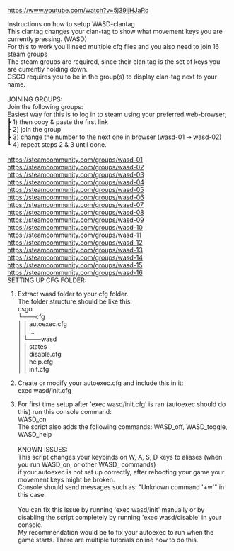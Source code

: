 https://www.youtube.com/watch?v=5j39jjHJaRc

Instructions on how to setup WASD-clantag\
This clantag changes your clan-tag to show what movement keys you are currently pressing. (WASD)\
For this to work you'll need multiple cfg files and you also need to join 16 steam groups\
The steam groups are required, since their clan tag is the set of keys you are currently holding down.\
CSGO requires you to be in the group(s) to display clan-tag next to your name.\
\
JOINING GROUPS:\
Join the following groups:\
Easiest way for this is to log in to steam using your preferred web-browser; \
	┣ 1) then copy & paste the first link\
	┣ 2) join the group\
	┣ 3) change the number to the next one in browser (wasd-01 ⇝ wasd-02)\
	┗ 4) repeat steps 2 & 3 until done.\
\
https://steamcommunity.com/groups/wasd-01
https://steamcommunity.com/groups/wasd-02
https://steamcommunity.com/groups/wasd-03
https://steamcommunity.com/groups/wasd-04
https://steamcommunity.com/groups/wasd-05
https://steamcommunity.com/groups/wasd-06
https://steamcommunity.com/groups/wasd-07
https://steamcommunity.com/groups/wasd-08
https://steamcommunity.com/groups/wasd-09
https://steamcommunity.com/groups/wasd-10
https://steamcommunity.com/groups/wasd-11
https://steamcommunity.com/groups/wasd-12
https://steamcommunity.com/groups/wasd-13
https://steamcommunity.com/groups/wasd-14
https://steamcommunity.com/groups/wasd-15
https://steamcommunity.com/groups/wasd-16
\
SETTING UP CFG FOLDER:
1) Extract wasd folder to your cfg folder.\
	The folder structure should be like this:\
	csgo\
	└───cfg\
	│   │   autoexec.cfg\
	│   │   ...\
	│   └───wasd\
	│       │   states\
	│       │   disable.cfg\
	│       │   help.cfg\
	│       │   init.cfg 

2) Create or modify your autoexec.cfg and include this in it:\
	exec wasd/init.cfg

3) For first time setup after 'exec wasd/init.cfg' is ran (autoexec should do this) run this console command:\
	WASD_on\
	The script also adds the following commands: WASD_off, WASD_toggle, WASD_help\
\
KNOWN ISSUES:\
This script changes your keybinds on W, A, S, D keys to aliases (when you run WASD_on, or other WASD_ commands)\
if your autoexec is not set up correctly, after rebooting your game your movement keys might be broken.\
Console should send messages such as: "Unknown command '+w'" in this case.\
\
You can fix this issue by running 'exec wasd/init' manually or by disabling the script completely by running 'exec wasd/disable' in your console.\
My recommendation would be to fix your autoexec to run when the game starts. There are multiple tutorials online how to do this.